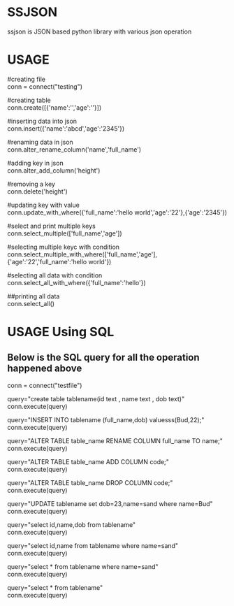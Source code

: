 # SSJSON
ssjson is JSON based python library with various json operation



# USAGE 

#creating file<br>
conn = connect("testing")

#creating table<br>
conn.create([{'name':'','age':''}])

#inserting data into json<br>
conn.insert({'name':'abcd','age':'2345'})

#renaming data in json<br>
conn.alter_rename_column('name','full_name')

#adding key in json<br>
conn.alter_add_column('height')

#removing a key <br>
conn.delete('height')

#updating key  with value<br>
conn.update_with_where({'full_name':'hello world','age':'22'},{'age':'2345'}) 

#select and print multiple keys<br>
conn.select_multiple(['full_name','age'])

#selecting multiple keyc with condition<br>
conn.select_multiple_with_where(['full_name','age'],{'age':'22','full_name':'hello world'})

#selecting all data with condition<br>
conn.select_all_with_where({'full_name':'hello'})

##printing all data<br>
conn.select_all()








# USAGE Using SQL

## Below is the SQL query for all the operation happened above


conn = connect("testfile")<br>


query="create table tablename(id text , name text , dob text)"<br>
conn.execute(query)<br>


query="INSERT INTO tablename (full_name,dob) valuesss(Bud,22);"<br>
conn.execute(query)<br>

query="ALTER TABLE table_name RENAME COLUMN full_name TO name;"<br>
conn.execute(query)<br>


query="ALTER TABLE table_name ADD COLUMN code;"<br>
conn.execute(query)<br>


query="ALTER TABLE table_name DROP COLUMN code;"<br>
conn.execute(query)<br>


query="UPDATE tablename set dob=23,name=sand where name=Bud"<br>
conn.execute(query)<br>


query="select id,name,dob from tablename"<br>
conn.execute(query)<br>


query="select id,name from tablename where name=sand"<br>
conn.execute(query)<br>


query="select * from tablename where name=sand"<br>
conn.execute(query)<br>


query="select * from tablename"<br>
conn.execute(query)<br>

